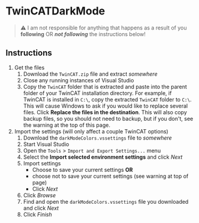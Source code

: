 # TwinCATDarkMode

> :warning: I am not responsible for anything that happens as a result of you **following** OR ***not following*** the instructions below!

## Instructions

1. Get the files
    1. Download the ``TwinCAT.zip`` file and extract *somewhere*
    1. Close any running instances of Visual Studio
    1. Copy the ``TwinCAT`` folder that is extracted and paste into the parent folder of your TwinCAT installation directory. For example, if TwinCAT is installed in ``C:\``, copy the extracted ``TwinCAT`` folder to ``C:\``.  This will cause Windows to ask if you would like to replace several files. Click **Replace the files in the destination**. This will also copy backup files, so you should not need to backup, but if you don't, see the warning at the top of this page.
1. Import the settings (will only affect a couple TwinCAT options)
    1. Download the ``darkModeColors.vssettings`` file to *somewhere*
    1. Start Visual Studio
    1. Open the ``Tools`` > ``Import and Export Settings...`` menu
    1. Select the **Import selected environment settings** and click *Next*
    1. Import settings 
        - Choose to save your current settings **OR**
        -   choose not to save your current settings (see warning at top of page)
        - Click *Next*
    1. Click *Browse*
    1. Find and open the ``darkModeColors.vssettings`` file you downloaded and click *Next*
    1. Click *Finish*
